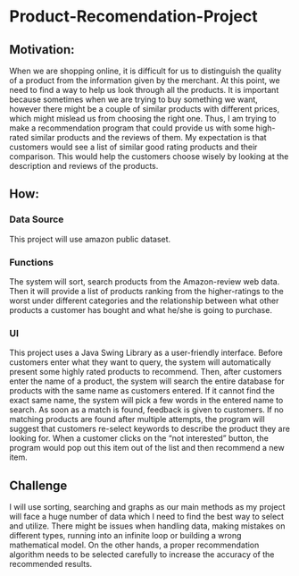 # Product-Recomendation-Project

## Motivation:
When we are shopping online, it is difficult for us to distinguish the quality of a product from the information given by the merchant. At this point, we need to find a way to help us look through all the products. It is important because sometimes when we
are trying to buy something we want, however there might be a couple of similar products with different prices, which might mislead us from choosing the right one. Thus, I am trying to make a recommendation program that could provide us with some high-rated similar products and the reviews of them. My expectation is that customers would see a list of similar good rating products and their comparison. This would help the customers choose wisely by looking at the description and reviews of the products.

## How:
### Data Source
This project will use amazon public dataset.

### Functions
The system will sort, search products from the Amazon-review web data. Then it will provide a list of products ranking from the higher-ratings to the worst under different categories and the relationship between what other products a customer has bought and what he/she is going to purchase.

### UI
This project uses a Java Swing Library as a user-friendly interface. Before customers enter what they want to query, the system will automatically present some highly rated products to recommend. Then, after customers enter the name of a product, the system will search the entire database for products with the same name as customers entered. If it cannot find the exact same name, the system will pick a few words in the entered name to search. As soon as a match is found, feedback is given to customers. If no matching products are found after multiple attempts, the program will suggest that customers re-select keywords to describe the product they are looking for. When a customer clicks on the “not interested” button, the program would pop out this item out of the list and then recommend a new item.

## Challenge
I will use sorting, searching and graphs as our main methods as my project will face a huge number of data which I need to find the best way to select and utilize. There might be issues when handling data, making mistakes on different types, running into an infinite loop or building a wrong mathematical model. On the other hands, a proper recommendation algorithm needs to be selected carefully to increase the accuracy of the recommended results.
